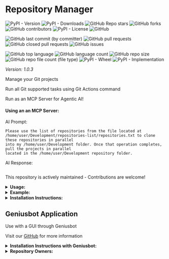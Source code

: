 # Repository Manager

![PyPI - Version](https://img.shields.io/pypi/v/repository-manager)
![PyPI - Downloads](https://img.shields.io/pypi/dd/repository-manager)
![GitHub Repo stars](https://img.shields.io/github/stars/Knuckles-Team/repository-manager)
![GitHub forks](https://img.shields.io/github/forks/Knuckles-Team/repository-manager)
![GitHub contributors](https://img.shields.io/github/contributors/Knuckles-Team/repository-manager)
![PyPI - License](https://img.shields.io/pypi/l/repository-manager)
![GitHub](https://img.shields.io/github/license/Knuckles-Team/repository-manager)

![GitHub last commit (by committer)](https://img.shields.io/github/last-commit/Knuckles-Team/repository-manager)
![GitHub pull requests](https://img.shields.io/github/issues-pr/Knuckles-Team/repository-manager)
![GitHub closed pull requests](https://img.shields.io/github/issues-pr-closed/Knuckles-Team/repository-manager)
![GitHub issues](https://img.shields.io/github/issues/Knuckles-Team/repository-manager)

![GitHub top language](https://img.shields.io/github/languages/top/Knuckles-Team/repository-manager)
![GitHub language count](https://img.shields.io/github/languages/count/Knuckles-Team/repository-manager)
![GitHub repo size](https://img.shields.io/github/repo-size/Knuckles-Team/repository-manager)
![GitHub repo file count (file type)](https://img.shields.io/github/directory-file-count/Knuckles-Team/repository-manager)
![PyPI - Wheel](https://img.shields.io/pypi/wheel/repository-manager)
![PyPI - Implementation](https://img.shields.io/pypi/implementation/repository-manager)

*Version: 1.0.3*

Manage your Git projects

Run all Git supported tasks using Git Actions command

Run as an MCP Server for Agentic AI!

#### Using an an MCP Server:

AI Prompt:
```text
Please use the list of repositories from the file located at 
/home/user/Development/repositories-list/repositories.txt to clone these repositories in parallel 
into my /home/user/Development folder. Once that operation completes, pull the projects in parallel 
located in the /home/user/Development repository folder.
```

AI Response:
```text

```

This repository is actively maintained - Contributions are welcome!

<details>
  <summary><b>Usage:</b></summary>

| Short Flag | Long Flag        | Description                            |
|------------|------------------|----------------------------------------|
| -h         | --help           | See Usage                              |
| -b         | --default-branch | Checkout default branch                |
| -c         | --clone          | Clone projects specified               |
| -d         | --directory      | Directory to clone/pull projects       |
| -f         | --file           | File with repository links             |
| -p         | --pull           | Pull projects in parent directory      |
| -r         | --repositories   | Comma separated Git URLs               |
| -t         | --threads        | Number of parallel threads - Default 4 |

</details>

<details>
  <summary><b>Example:</b></summary>

Run through CLI
```bash
repository-manager \
    --clone  \
    --pull  \
    --directory '/home/user/Downloads'  \
    --file '/home/user/Downloads/repositories.txt'  \
    --repositories 'https://github.com/Knucklessg1/media-downloader,https://github.com/Knucklessg1/genius-bot' \
    --threads 8
```

Use directly in Python
```python
from repository_manager import Git

gitlab = Git()

gitlab.set_repository_directory("<directory>")

gitlab.set_threads(threads=8)

gitlab.set_git_projects("<projects>")

gitlab.set_default_branch(set_to_default_branch=True)

gitlab.clone_projects_in_parallel()

gitlab.pull_projects_in_parallel()
```

Use with Agentic AI

```json
{
  "mcpServers": {
    "gitlab": {
      "command": "repository-manager-mcp"
    }
  }
}

```

</details>

<details>
  <summary><b>Installation Instructions:</b></summary>

Install Python Package

```bash
python -m pip install repository-manager
```
</details>

## Geniusbot Application

Use with a GUI through Geniusbot

Visit our [GitHub](https://github.com/Knuckles-Team/geniusbot) for more information

<details>
  <summary><b>Installation Instructions with Geniusbot:</b></summary>

Install Python Package

```bash
python -m pip install geniusbot
```

</details>


<details>
  <summary><b>Repository Owners:</b></summary>


<img width="100%" height="180em" src="https://github-readme-stats.vercel.app/api?username=Knucklessg1&show_icons=true&hide_border=true&&count_private=true&include_all_commits=true" />

![GitHub followers](https://img.shields.io/github/followers/Knucklessg1)
![GitHub User's stars](https://img.shields.io/github/stars/Knucklessg1)
</details>
